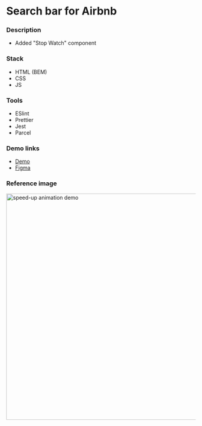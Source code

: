 # Search bar for Airbnb

### Description

- Added "Stop Watch" component

### Stack

- HTML (BEM)
- CSS
- JS

### Tools

- ESlint
- Prettier
- Jest
- Parcel

### Demo links

- [Demo](https://AndriiZakharenko.github.io/search-bar-airbnb/)
- [Figma](https://www.figma.com/file/kf3AWulK9elrNk34wtpjPw/Airbnb-Search-bar?node-id=0%3A1)

### Reference image

<img src="./references/search-bar-example.png" alt="speed-up animation demo" width="600px" />
